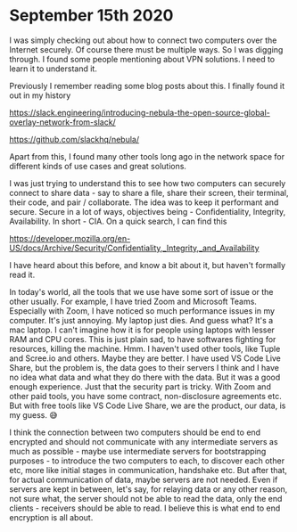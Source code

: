 # September 15th 2020

I was simply checking out about how to connect two computers over the Internet
securely. Of course there must be multiple ways. So I was digging through. I
found some people mentioning about VPN solutions. I need to learn it to
understand it.

Previously I remember reading some blog posts about this. I finally found it out
in my history

https://slack.engineering/introducing-nebula-the-open-source-global-overlay-network-from-slack/

https://github.com/slackhq/nebula/

Apart from this, I found many other tools long ago in the network space for
different kinds of use cases and great solutions.

I was just trying to understand this to see how two computers can securely
connect to share data - say to share a file, share their screen, their terminal,
their code, and pair / collaborate. The idea was to keep it performant and
secure. Secure in a lot of ways, objectives being - Confidentiality, Integrity,
Availability. In short - CIA. On a quick search, I can find this

https://developer.mozilla.org/en-US/docs/Archive/Security/Confidentiality,_Integrity,_and_Availability

I have heard about this before, and know a bit about it, but haven't formally
read it.

In today's world, all the tools that we use have some sort of issue or the other
usually. For example, I have tried Zoom and Microsoft Teams. Especially with
Zoom, I have noticed so much performance issues in my computer. It's just
annoying. My laptop just dies. And guess what? It's a mac laptop. I can't
imagine how it is for people using laptops with lesser RAM and CPU cores.
This is just plain sad, to have softwares fighting for resources, killing the
machine. Hmm. I haven't used other tools, like Tuple and Scree.io and others.
Maybe they are better. I have used VS Code Live Share, but the problem is, the
data goes to their servers I think and I have no idea what data and what they
do there with the data. But it was a good enough experience. Just that the
security part is tricky. With Zoom and other paid tools, you have some contract,
non-disclosure agreements etc. But with free tools like VS Code Live Share, we
are the product, our data, is my guess. 😅

I think the connection between two computers should be end to end encrypted and
should not communicate with any intermediate servers as much as possible - maybe
use intermediate servers for bootstrapping purposes - to introduce the two
computers to each, to discover each other etc, more like initial stages in
communication, handshake etc. But after that, for actual communication of data,
maybe servers are not needed. Even if servers are kept in between, let's say,
for relaying data or any other reason, not sure what, the server should not be
able to read the data, only the end clients - receivers should be able to read.
I believe this is what end to end encryption is all about.

